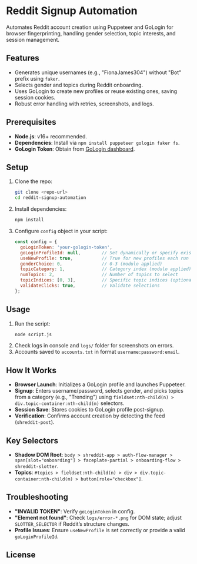 
# Reddit Signup Automation

Automates Reddit account creation using Puppeteer and GoLogin for browser fingerprinting, handling gender selection, topic interests, and session management.

## Features
- Generates unique usernames (e.g., "FionaJames304") without "Bot" prefix using `faker`.
- Selects gender and topics during Reddit onboarding.
- Uses GoLogin to create new profiles or reuse existing ones, saving session cookies.
- Robust error handling with retries, screenshots, and logs.

## Prerequisites
- **Node.js**: v16+ recommended.
- **Dependencies**: Install via `npm install puppeteer gologin faker fs`.
- **GoLogin Token**: Obtain from [GoLogin dashboard](https://app.gologin.com).

## Setup
1. Clone the repo:
   ```bash
   git clone <repo-url>
   cd reddit-signup-automation
   ```
2. Install dependencies:
   ```bash
   npm install
   ```
3. Configure `config` object in your script:
   ```javascript
   const config = {
     goLoginToken: 'your-gologin-token',
     goLoginProfileId: null,        // Set dynamically or specify existing ID
     useNewProfile: true,           // True for new profiles each run
     genderChoice: 0,               // 0-3 (modulo applied)
     topicCategory: 1,              // Category index (modulo applied)
     numTopics: 2,                  // Number of topics to select
     topicIndices: [0, 3],          // Specific topic indices (optional)
     validateClicks: true,          // Validate selections
   };
   ```

## Usage
1. Run the script:
   ```bash
   node script.js
   ```
2. Check logs in console and `logs/` folder for screenshots on errors.
3. Accounts saved to `accounts.txt` in format `username:password:email`.

## How It Works
- **Browser Launch**: Initializes a GoLogin profile and launches Puppeteer.
- **Signup**: Enters username/password, selects gender, and picks topics from a category (e.g., "Trending") using `fieldset:nth-child(n) > div.topic-container:nth-child(m)` selectors.
- **Session Save**: Stores cookies to GoLogin profile post-signup.
- **Verification**: Confirms account creation by detecting the feed (`shreddit-post`).

## Key Selectors
- **Shadow DOM Root**: `body > shreddit-app > auth-flow-manager > span[slot="onboarding"] > faceplate-partial > onboarding-flow > shreddit-slotter`.
- **Topics**: `#topics > fieldset:nth-child(n) > div > div.topic-container:nth-child(m) > button[role="checkbox"]`.

## Troubleshooting
- **"INVALID TOKEN"**: Verify `goLoginToken` in config.
- **"Element not found"**: Check `logs/error-*.png` for DOM state; adjust `SLOTTER_SELECTOR` if Reddit’s structure changes.
- **Profile Issues**: Ensure `useNewProfile` is set correctly or provide a valid `goLoginProfileId`.

## License